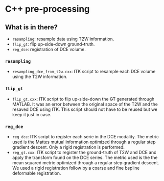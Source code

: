 C++ pre-processing
==================

What is in there?
-----------------

* `resampling`: resample data using T2W information.
* `flip_gt`: flip up-side-down ground-truth.
* `reg_dce`: registration of DCE volume.

### `resampling`

* `resampling_dce_from_t2w.cxx`: ITK script to resample each DCE volume using the T2W information.

### `flip_gt`

* `flip_gt.cxx`: ITK script to flip up-side-down the GT generated through MATLAB. It was an error between the original space of the T2W and the resaved DCE using ITK. This script should not have to be reused but we keep it just in case.

### `reg_dce`

* `reg_dce`: ITK script to register each serie in the DCE modality. The metric used is the Mattes mutual information optimized through a regular step gradient descent. Only a rigid registration is performed.
* `reg_gt.cxx`: ITK script to register the ground-truth of T2W and DCE and apply the transform found on the DCE series. The metric used is the the mean squared metric optimized through a regular step gradient descent. We used a rigid registration follow by a coarse and fine bspline deformable registration.

